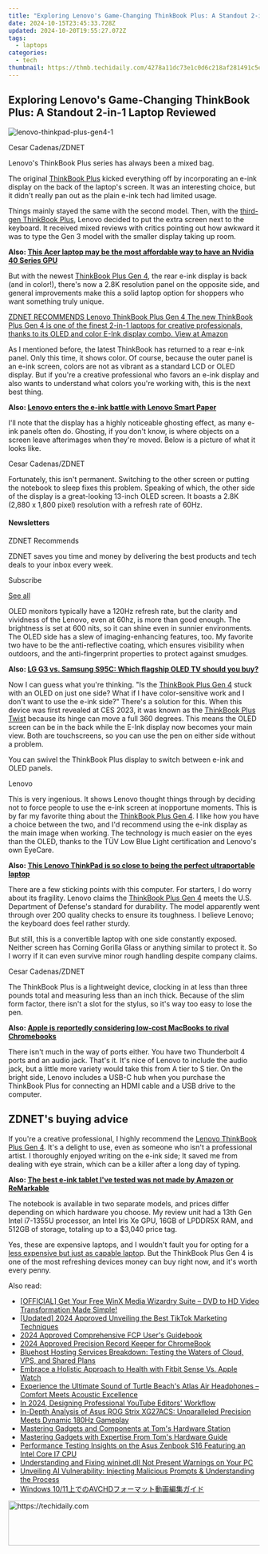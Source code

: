 ```yaml
---
title: "Exploring Lenovo's Game-Changing ThinkBook Plus: A Standout 2-in-1 Laptop Reviewed"
date: 2024-10-15T23:45:33.728Z
updated: 2024-10-20T19:55:27.072Z
tags:
  - laptops
categories:
  - tech
thumbnail: https://thmb.techidaily.com/4278a11dc73e1c0d6c218af281491c5ebbfcb593f38d324f2ddde851d89b6bd2.jpeg
---
```


## Exploring Lenovo's Game-Changing ThinkBook Plus: A Standout 2-in-1 Laptop Reviewed

![lenovo-thinkpad-plus-gen4-1](https://www.zdnet.com/a/img/resize/9f5041f41a0a60b497bedcff679d8443335e7f6c/2023/08/31/934173e1-248a-48cf-8966-80c17cc0b006/lenovo-thinkpad-plus-gen4-3.jpg?auto=webp&width=1280)

Cesar Cadenas/ZDNET

Lenovo's ThinkBook Plus series has always been a mixed bag.

The original [ThinkBook Plus](https://www.zdnet.com/product/lenovo-thinkbook-plus/) kicked everything off by incorporating an e-ink display on the back of the laptop's screen. It was an interesting choice, but it didn't really pan out as the plain e-ink tech had limited usage. 

Things mainly stayed the same with the second model. Then, with the [third-gen ThinkBook Plus](https://shop-links.co/link/?url=https%3A%2F%2Fwww.lenovo.com%2Fus%2Fen%2Fp%2Flaptops%2Fthinkbook%2Fthinkbook-plus%2Fthinkbook-plus-gen-3-%2817-inch-intel%29%2Flen101b0005%3F&publisher_slug=itechdaily19598&exclusive=1), Lenovo decided to put the extra screen next to the keyboard. It received mixed reviews with critics pointing out how awkward it was to type the Gen 3 model with the smaller display taking up room.

**Also: [This Acer laptop may be the most affordable way to have an Nvidia 40 Series GPU](https://www.zdnet.com/article/this-acer-laptop-may-be-the-most-affordable-way-to-have-an-nvidia-40-series-gpu/)**

But with the newest [ThinkBook Plus Gen 4](https://buy.geni.us/Proxy.ashx?TSID=368250&GR%5FURL=https%3A%2F%2Fwww.amazon.com%2FLenovo-ThinkBook-15-Thunderbolt-Fingerprint%2Fdp%2FB0D4R6ZLZ2%3Ftag%3Dzd-buy-button-20%26ascsubtag%3D%5F%5FCOM%5FCLICK%5FID%5F%5F%7C085d75c5-19af-4faf-a484-3f9bc3834f90%7Cdtp&dtb=1), the rear e-ink display is back (and in color!), there's now a 2.8K resolution panel on the opposite side, and general improvements make this a solid laptop option for shoppers who want something truly unique.

[ZDNET RECOMMENDS Lenovo ThinkBook Plus Gen 4 The new ThinkBook Plus Gen 4 is one of the finest 2-in-1 laptops for creative professionals, thanks to its OLED and color E-Ink display combo. View at Amazon](https://buy.geni.us/Proxy.ashx?TSID=368250&GR%5FURL=https%3A%2F%2Fwww.amazon.com%2FLenovo-ThinkBook-15-Thunderbolt-Fingerprint%2Fdp%2FB0D4R6ZLZ2%3Ftag%3Dzd-buy-button-20%26ascsubtag%3D%5F%5FCOM%5FCLICK%5FID%5F%5F%7C085d75c5-19af-4faf-a484-3f9bc3834f90%7Cdtp&dtb=1)

As I mentioned before, the latest ThinkBook has returned to a rear e-ink panel. Only this time, it shows color. Of course, because the outer panel is an e-ink screen, colors are not as vibrant as a standard LCD or OLED display. But if you're a creative professional who favors an e-ink display and also wants to understand what colors you're working with, this is the next best thing. 

**Also: [Lenovo enters the e-ink battle with Lenovo Smart Paper](https://www.zdnet.com/article/lenovo-enters-the-e-ink-battle-with-lenovo-smart-paper/)**

I'll note that the display has a highly noticeable ghosting effect, as many e-ink panels often do. Ghosting, if you don't know, is where objects on a screen leave afterimages when they're moved. Below is a picture of what it looks like. 

Cesar Cadenas/ZDNET

Fortunately, this isn't permanent. Switching to the other screen or putting the notebook to sleep fixes this problem. Speaking of which, the other side of the display is a great-looking 13-inch OLED screen. It boasts a 2.8K (2,880 x 1,800 pixel) resolution with a refresh rate of 60Hz. 

#### Newsletters

ZDNET Recommends

ZDNET saves you time and money by delivering the best products and tech deals to your inbox every week.

 Subscribe

[See all](https://www.zdnet.com/newsletters/)

OLED monitors typically have a 120Hz refresh rate, but the clarity and vividness of the Lenovo, even at 60hz, is more than good enough. The brightness is set at 600 nits, so it can shine even in sunnier environments. The OLED side has a slew of imaging-enhancing features, too. My favorite two have to be the anti-reflective coating, which ensures visibility when outdoors, and the anti-fingerprint properties to protect against smudges.

**Also: [LG G3 vs. Samsung S95C: Which flagship OLED TV should you buy?](https://www.zdnet.com/home-and-office/home-entertainment/lg-g3-vs-samsung-s95c-which-flagship-oled-tv-should-you-buy/)**

Now I can guess what you're thinking. "Is the [ThinkBook Plus Gen 4](https://shop-links.co/link/?url=https%3A%2F%2Fwww.lenovo.com%2Fus%2Fen%2Fp%2Flaptops%2Fthinkbook%2Fthinkbook-plus%2Flenovo-thinkbook-plus-gen-4-%2813-inch-intel%29%2Flen101b0031%3F&publisher_slug=itechdaily19598&exclusive=1) stuck with an OLED on just one side? What if I have color-sensitive work and I don't want to use the e-ink side?" There's a solution for this. When this device was first revealed at CES 2023, it was known as the [ThinkBook Plus Twist](https://www.zdnet.com/article/lenovos-new-thinkbooks-offer-some-unexpected-twists-on-laptop-design/) because its hinge can move a full 360 degrees. This means the OLED screen can be in the back while the E-Ink display now becomes your main view. Both are touchscreens, so you can use the pen on either side without a problem.

You can swivel the ThinkBook Plus display to switch between e-ink and OLED panels.

Lenovo

This is very ingenious. It shows Lenovo thought things through by deciding not to force people to use the e-ink screen at inopportune moments. This is by far my favorite thing about the [ThinkBook Plus Gen 4](https://shop-links.co/link/?url=https%3A%2F%2Fwww.lenovo.com%2Fus%2Fen%2Fp%2Flaptops%2Fthinkbook%2Fthinkbook-plus%2Flenovo-thinkbook-plus-gen-4-%2813-inch-intel%29%2Flen101b0031%3F&publisher_slug=itechdaily19598&exclusive=1). I like how you have a choice between the two, and I'd recommend using the e-ink display as the main image when working. The technology is much easier on the eyes than the OLED, thanks to the TÜV Low Blue Light certification and Lenovo's own EyeCare.

**Also: [This Lenovo ThinkPad is so close to being the perfect ultraportable laptop](https://www.zdnet.com/article/this-lenovo-thinkpad-is-so-close-to-being-the-perfect-ultraportable-laptop/)**

There are a few sticking points with this computer. For starters, I do worry about its fragility. Lenovo claims the [ThinkBook Plus Gen 4](https://shop-links.co/link/?url=https%3A%2F%2Fwww.lenovo.com%2Fus%2Fen%2Fp%2Flaptops%2Fthinkbook%2Fthinkbook-plus%2Flenovo-thinkbook-plus-gen-4-%2813-inch-intel%29%2Flen101b0031%3F%23tech_specs&publisher_slug=itechdaily19598&exclusive=1) meets the U.S. Department of Defense's standard for durability. The model apparently went through over 200 quality checks to ensure its toughness. I believe Lenovo; the keyboard does feel rather sturdy.

But still, this is a convertible laptop with one side constantly exposed. Neither screen has Corning Gorilla Glass or anything similar to protect it. So I worry if it can even survive minor rough handling despite company claims.

Cesar Cadenas/ZDNET

The ThinkBook Plus is a lightweight device, clocking in at less than three pounds total and measuring less than an inch thick. Because of the slim form factor, there isn't a slot for the stylus, so it's way too easy to lose the pen.

**Also: [Apple is reportedly considering low-cost MacBooks to rival Chromebooks](https://www.zdnet.com/article/could-apple-be-considering-low-cost-macbooks-to-rival-chromebooks/)**

There isn't much in the way of ports either. You have two Thunderbolt 4 ports and an audio jack. That's it. It's nice of Lenovo to include the audio jack, but a little more variety would take this from A tier to S tier. On the bright side, Lenovo includes a USB-C hub when you purchase the ThinkBook Plus for connecting an HDMI cable and a USB drive to the computer.

## ZDNET's buying advice

If you're a creative professional, I highly recommend the [Lenovo ThinkBook Plus Gen 4](https://shop-links.co/link/?url=https%3A%2F%2Fwww.lenovo.com%2Fus%2Fen%2Fp%2Flaptops%2Fthinkbook%2Fthinkbook-plus%2Flenovo-thinkbook-plus-gen-4-%2813-inch-intel%29%2Flen101b0031%3F%23tech_specs&publisher_slug=itechdaily19598&exclusive=1). It's a delight to use, even as someone who isn't a professional artist. I thoroughly enjoyed writing on the e-ink side; It saved me from dealing with eye strain, which can be a killer after a long day of typing.

**Also: [The best e-ink tablet I've tested was not made by Amazon or ReMarkable](https://www.zdnet.com/article/onyx-boox-tab-ultra-review/)**

The notebook is available in two separate models, and prices differ depending on which hardware you choose. My review unit had a 13th Gen Intel i7-1355U processor, an Intel Iris Xe GPU, 16GB of LPDDR5X RAM, and 512GB of storage, totaling up to a $3,040 price tag. 

Yes, these are expensive laptops, and I wouldn't fault you for opting for a [less expensive but just as capable lapto](https://www.zdnet.com/article/best-laptop/)p. But the ThinkBook Plus Gen 4 is one of the most refreshing devices money can buy right now, and it's worth every penny.

<ins class="adsbygoogle"
     style="display:block"
     data-ad-format="autorelaxed"
     data-ad-client="ca-pub-7571918770474297"
     data-ad-slot="1223367746"></ins>

<ins class="adsbygoogle"
     style="display:block"
     data-ad-client="ca-pub-7571918770474297"
     data-ad-slot="8358498916"
     data-ad-format="auto"
     data-full-width-responsive="true"></ins>

<span class="atpl-alsoreadstyle">Also read:</span>
<div><ul>
<li><a href="https://tech-revival.techidaily.com/official-get-your-free-winx-media-wizardry-suite-dvd-to-hd-video-transformation-made-simple/"><u>[OFFICIAL] Get Your Free WinX Media Wizardry Suite – DVD to HD Video Transformation Made Simple!</u></a></li>
<li><a href="https://tiktok-video-recordings.techidaily.com/updated-2024-approved-unveiling-the-best-tiktok-marketing-techniques/"><u>[Updated] 2024 Approved Unveiling the Best TikTok Marketing Techniques</u></a></li>
<li><a href="https://extra-information.techidaily.com/2024-approved-comprehensive-fcp-users-guidebook/"><u>2024 Approved Comprehensive FCP User's Guidebook</u></a></li>
<li><a href="https://desktop-recording.techidaily.com/2024-approved-precision-record-keeper-for-chromebook/"><u>2024 Approved Precision Record Keeper for ChromeBook</u></a></li>
<li><a href="https://hardware-reviews.techidaily.com/bluehost-hosting-services-breakdown-testing-the-waters-of-cloud-vps-and-shared-plans/"><u>Bluehost Hosting Services Breakdown: Testing the Waters of Cloud, VPS, and Shared Plans</u></a></li>
<li><a href="https://buynow-reviews.techidaily.com/embrace-a-holistic-approach-to-health-with-fitbit-sense-vs-apple-watch/"><u>Embrace a Holistic Approach to Health with Fitbit Sense Vs. Apple Watch</u></a></li>
<li><a href="https://hardware-reviews.techidaily.com/experience-the-ultimate-sound-of-turtle-beachs-atlas-air-headphones-comfort-meets-acoustic-excellence/"><u>Experience the Ultimate Sound of Turtle Beach's Atlas Air Headphones – Comfort Meets Acoustic Excellence</u></a></li>
<li><a href="https://vimeo-videos.techidaily.com/in-2024-designing-professional-youtube-editors-workflow/"><u>In 2024, Designing Professional YouTube Editors' Workflow</u></a></li>
<li><a href="https://hardware-reviews.techidaily.com/in-depth-analysis-of-asus-rog-strix-xg27acs-unparalleled-precision-meets-dynamic-180hz-gameplay/"><u>In-Depth Analysis of Asus ROG Strix XG27ACS: Unparalleled Precision Meets Dynamic 180Hz Gameplay</u></a></li>
<li><a href="https://hardware-reviews.techidaily.com/mastering-gadgets-and-components-at-toms-hardware-station/"><u>Mastering Gadgets and Components at Tom's Hardware Station</u></a></li>
<li><a href="https://hardware-reviews.techidaily.com/mastering-gadgets-with-expertise-from-toms-hardware-guide/"><u>Mastering Gadgets with Expertise From Tom's Hardware Guide</u></a></li>
<li><a href="https://hardware-reviews.techidaily.com/performance-testing-insights-on-the-asus-zenbook-s16-featuring-an-intel-core-i7-cpu/"><u>Performance Testing Insights on the Asus Zenbook S16 Featuring an Intel Core I7 CPU</u></a></li>
<li><a href="https://techtrends.techidaily.com/understanding-and-fixing-wininetdll-not-present-warnings-on-your-pc/"><u>Understanding and Fixing wininet.dll Not Present Warnings on Your PC</u></a></li>
<li><a href="https://tech-hub.techidaily.com/unveiling-ai-vulnerability-injecting-malicious-prompts-and-understanding-the-process/"><u>Unveiling AI Vulnerability: Injecting Malicious Prompts & Understanding the Process</u></a></li>
<li><a href="https://video-capture.techidaily.com/windows-1011avchd/"><u>Windows 10/11上でのAVCHDフォーマット動画編集ガイド</u></a></li>
</ul></div>

<!-- affiliate ads begin -->
<a href="https://appsumo.8odi.net/c/5597632/2037335/7443" target="_top" id="2037335">
  <img src="//a.impactradius-go.com/display-ad/7443-2037335" border="0" alt="https://techidaily.com" width="728" height="90"/>
</a>
<img height="0" width="0" src="https://appsumo.8odi.net/i/5597632/2037335/7443" style="position:absolute;visibility:hidden;" border="0" />
<!-- affiliate ads end -->

